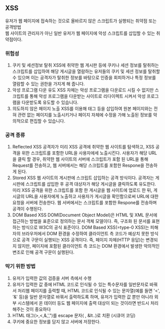 ## XSS

유저가 웹 페이지에 접속하는 것으로 올바르지 않은 스크립트가 실행되는 취약점 또는 공격방법 <br>
웹 사이트의 관리자가 아닌 일반 유저가 웹 페이지에 악성 스크립트를 삽입할 수 있는 취약점이다.

### 위험성
1. 쿠키 및 세션정보 탈취
XSS에 취약한 웹 게시판 등에 쿠키나 세션 정보를 탈취하는 스크립트를 삽입하여 해당 게시글을 열람하는 유저들의 쿠키 및 세션 정보를 탈취할 수 있으며 이는 공격자가 탈취한 정보를 바탕으로 인증을 회피하거나 특정 정보를 열람할 수 있는 권한을 가지게 해 줍니다.
2. 악성 프로그램 다운 유도
XSS 자체는 악성 프로그램을 다운로드 시킬 수 없지만 스크립트를 통해 악성 프로그램을 다운받는 사이트로 리다이렉트 시켜서 악성 프로그램을 다운받도록 유도할 수 있습니다.
3. 의도하지 않은 페이지 노출
XSS를 이용해 <img>태그 등을 삽입하여 원본 페이지와는 전혀 관련 없는 페이지를 노출시키거나 페이지 자체에 수정을 가해 노출된 정보를 악의적으로 편집할 수 있습니다.

### 공격 종류
1. Reflected XSS
공격자가 미리 XSS 공격에 취약한 웹 사이트를 탐색하고, XSS 공격을 위한 스크립트를 포함한 URL을 사용자에세 노출시킨다. 사용자가 해당 URL을 클릭 할 경우, 취약한 웹 사이트의 서버에 스크립트가 포함 된 URL을 통해 Request를 전송하고, 웹 서버에서는 해당 스크립트를 포함한 Respone을 전송하게 된다.
2. Stored XSS
웹 사이트의 게시판에 스크립트 삽입하는 공격 방식이다. 공격자는 게시판에 스크립트를 삽입한 후 공격 대상자가 해당 게시글을 클릭하도록 유도한다. 미리 XSS 공격을 위한 스크립트를 포함 한 게시글을 웹 사이트에 업로드 한 뒤, 게시글의 URL을 사용자에게 노출하고 사용자가 게시글을 확인함으로써 URL에 대한 요청을 서버에 전송한다. 웹 서버에서는 스크립트를 포함한 Respone를 전송하며 공격이 수행된다.
3. DOM Based XSS
DOM(Document Object Model)은 HTML 및 XML 문서에 접근하는 방법을 표준으로 정의하는 문서 객체 모델이다. 즉, 구조화 된 문서를 표현하는 방식으로 W3C의 공식 표준이다.
DOM Based XSS(=type-0 XSS)는 피해자의 브라우저에서 DOM 환경을 수정하여 클라이언트 측 코드가 예상치 못한 방식으로 공격 구문이 실행되는 XSS 공격이다. 즉, 페이지 자체(HTTP 응답)는 변경되지 않지만, 페이지에 포함된 클라이언트 측 코드는 DOM 환경에서 발생한 악의적인 변조로 인해 공격 구문이 실행된다.

### 막기 위한 방법
1. 유저가 입력한 값의 검증을 서버 측에서 수행
2. 유저가 입력한 값 중에 HTML 코드로 인식될 수 있는 특수문자를 일반문자로 바꿔서 처리웹 페이지를 출력할 때, HTML 코드로 인식될 수 있는 문자열(예를 들면 '<', '&' 등)을 일반 문자열로 바꿔서 출력하도록 하며, 유저가 입력한 값 뿐만 아니라 외부 시스템에서 온 데이터 등도 웹 페이지에 출력 대상이 되는 것이라면 반드시 처리해주는 것이 중요하다
3. HTML 태그(>,<,&,',")를 escape 문자( , &lt..)로 치환 (시큐어 코딩)
4. 쿠키에 중요한 정보를 담지 않고 서버에 저장한다.
